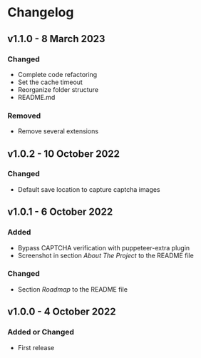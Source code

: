 # Changelog

## v1.1.0 - 8 March 2023

### Changed
- Complete code refactoring
- Set the cache timeout
- Reorganize folder structure
- README.md

### Removed
- Remove several extensions

## v1.0.2 - 10 October 2022

### Changed
- Default save location to capture captcha images

## v1.0.1 - 6 October 2022

### Added
- Bypass CAPTCHA verification with puppeteer-extra plugin
- Screenshot in section *About The Project* to the README file

### Changed
- Section *Roadmap* to the README file

## v1.0.0 - 4 October 2022

### Added or Changed
- First release